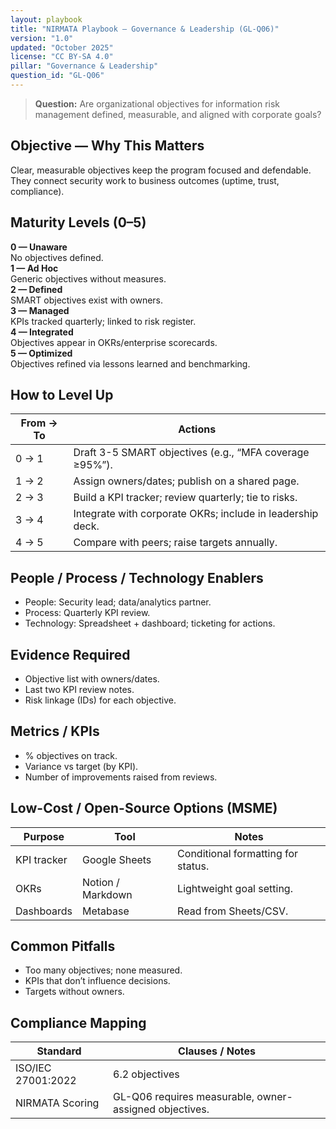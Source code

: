 ```yaml
---
layout: playbook
title: "NIRMATA Playbook — Governance & Leadership (GL-Q06)"
version: "1.0"
updated: "October 2025"
license: "CC BY-SA 4.0"
pillar: "Governance & Leadership"
question_id: "GL-Q06"
---
```


> **Question:** Are organizational objectives for information risk management defined, measurable, and aligned with corporate goals?

## Objective — Why This Matters
Clear, measurable objectives keep the program focused and defendable. They connect security work to business outcomes (uptime, trust, compliance).

## Maturity Levels (0–5)
<div class="levels-grid">
  <div class="level level-0"><strong>0 — Unaware</strong><br>No objectives defined.</div>
  <div class="level level-1"><strong>1 — Ad Hoc</strong><br>Generic objectives without measures.</div>
  <div class="level level-2"><strong>2 — Defined</strong><br>SMART objectives exist with owners.</div>
  <div class="level level-3"><strong>3 — Managed</strong><br>KPIs tracked quarterly; linked to risk register.</div>
  <div class="level level-4"><strong>4 — Integrated</strong><br>Objectives appear in OKRs/enterprise scorecards.</div>
  <div class="level level-5"><strong>5 — Optimized</strong><br>Objectives refined via lessons learned and benchmarking.</div>
</div>

## How to Level Up

| From → To | Actions |
|---|---|
|0 → 1 | Draft 3-5 SMART objectives (e.g., “MFA coverage ≥95%”). |
|1 → 2 | Assign owners/dates; publish on a shared page. |
|2 → 3 | Build a KPI tracker; review quarterly; tie to risks. |
|3 → 4 | Integrate with corporate OKRs; include in leadership deck. |
|4 → 5 | Compare with peers; raise targets annually. |

## People / Process / Technology Enablers
- People: Security lead; data/analytics partner.
- Process: Quarterly KPI review.
- Technology: Spreadsheet + dashboard; ticketing for actions.

## Evidence Required
- Objective list with owners/dates.
- Last two KPI review notes.
- Risk linkage (IDs) for each objective.

## Metrics / KPIs
- % objectives on track.
- Variance vs target (by KPI).
- Number of improvements raised from reviews.

## Low-Cost / Open-Source Options (MSME)

| Purpose | Tool | Notes |
|---|---|---|
|KPI tracker | Google Sheets | Conditional formatting for status. |
|OKRs | Notion / Markdown | Lightweight goal setting. |
|Dashboards | Metabase | Read from Sheets/CSV. |

## Common Pitfalls
- Too many objectives; none measured.
- KPIs that don’t influence decisions.
- Targets without owners.

## Compliance Mapping

| Standard | Clauses / Notes |
|---|---|
|ISO/IEC 27001:2022 | 6.2 objectives |
|NIRMATA Scoring | GL-Q06 requires measurable, owner-assigned objectives.

